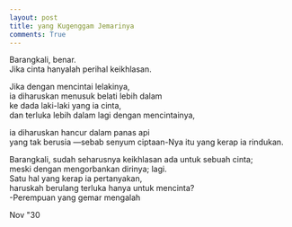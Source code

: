 ```yaml
---
layout: post
title: yang Kugenggam Jemarinya
comments: True
---
```


Barangkali, benar.  
Jika cinta hanyalah perihal keikhlasan.

Jika dengan mencintai lelakinya,  
ia diharuskan menusuk belati lebih dalam  
ke dada laki-laki yang ia cinta,  
dan terluka lebih dalam lagi dengan mencintainya,

ia diharuskan hancur dalam panas api  
yang tak berusia —sebab senyum ciptaan-Nya itu yang kerap ia rindukan.

Barangkali, sudah seharusnya keikhlasan ada untuk sebuah cinta;  
meski dengan mengorbankan dirinya; lagi.  
Satu hal yang kerap ia pertanyakan,  
haruskah berulang terluka hanya untuk mencinta?  
-Perempuan yang gemar mengalah

Nov "30